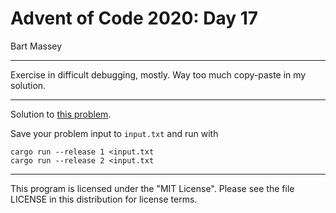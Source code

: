 # Advent of Code 2020: Day 17
Bart Massey

---

Exercise in difficult debugging, mostly. Way too much
copy-paste in my solution.

---

Solution to [this problem](https://adventofcode.com/2020/day/17).

Save your problem input to `input.txt` and run with

    cargo run --release 1 <input.txt
    cargo run --release 2 <input.txt

---

This program is licensed under the "MIT License".
Please see the file LICENSE in this distribution
for license terms.
